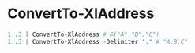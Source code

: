 # ConvertTo-XlAddress

```ps1
1..3 | ConvertTo-XlAddress # @("A","B","C")
1..3 | ConvertTo-XlAddress -Delimiter "," # "A,B,C"
```